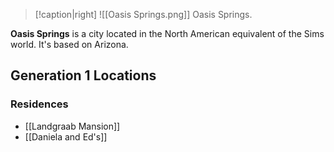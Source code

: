 > [!caption|right]
> ![[Oasis Springs.png]] 
> Oasis Springs.

**Oasis Springs** is a city located in the North American equivalent of the Sims world. It's based on Arizona.

## Generation 1 Locations
### Residences
- [[Landgraab Mansion]]
- [[Daniela and Ed's]]